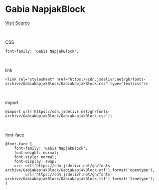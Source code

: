 # Gabia NapjakBlock

[Visit Source](https://company.gabia.com/introduce/ci)

&nbsp;

CSS

```
font-family: 'Gabia NapjakBlock';
```

&nbsp;

link

```
<link rel="stylesheet" href="https://cdn.jsdelivr.net/gh/fonts-archive/GabiaNapjakBlock/GabiaNapjakBlock.css" type="text/css"/>
```

&nbsp;

import

```
@import url('https://cdn.jsdelivr.net/gh/fonts-archive/GabiaNapjakBlock/GabiaNapjakBlock.css');
```

&nbsp;

font-face

```
@font-face {
    font-family: 'Gabia NapjakBlock';
    font-weight: normal;
    font-style: normal;
    font-display: swap;
    src: url('https://cdn.jsdelivr.net/gh/fonts-archive/GabiaNapjakBlock/GabiaNapjakBlock.otf') format('opentype'),
         url('https://cdn.jsdelivr.net/gh/fonts-archive/GabiaNapjakBlock/GabiaNapjakBlock.ttf') format('truetype');
}
```
